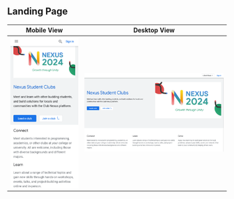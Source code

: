 ## Landing Page

| Mobile View | Desktop View |
|-------------|--------------|
| ![Mobile View](nexus/LandingPage-mobile.png) | ![Desktop View](nexus/LandingPage-web.png) |
